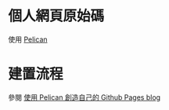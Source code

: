 # 個人網頁原始碼
  使用 [Pelican][1] 

# 建置流程
  參閱 [使用 Pelican 創造自己的 Github Pages blog][2]

[1]: http://blog.getpelican.com/
[2]: http://chihhunglin.github.io/shi-yong-pelican-chuang-zao-zi-ji-de-github-pages-blog.html
